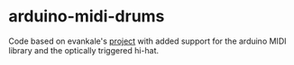 # arduino-midi-drums

Code based on evankale's [project](https://github.com/evankale/ArduinoMidiDrums) with added support for the arduino MIDI library
and the optically triggered hi-hat.
